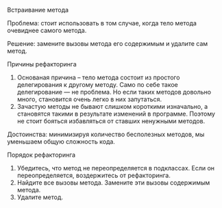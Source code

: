 Встраивание метода

Проблема: стоит использовать в том случае, когда тело метода очевиднее самого метода.

Решение: замените вызовы метода его содержимым и удалите сам метод.

Причины рефакторинга

1. Основаная причина – тело метода состоит из простого делегирования к другому методу. Само по себе такое делегирование — не проблема. Но если таких методов довольно много, становится очень легко в них запутаться.
2. Зачастую методы не бывают слишком короткими изначально, а становятся такими в результате изменений в программе. Поэтому не стоит бояться избавляться от ставших ненужными методов.

Достоинства: минимизируя количество бесполезных методов, мы уменьшаем общую сложность кода.

Порядок рефакторинга

1. Убедитесь, что метод не переопределяется в подклассах. Если он переопределяется, воздержитесь от рефакторинга.
2. Найдите все вызовы метода. Замените эти вызовы содержимым метода.
3. Удалите метод.
